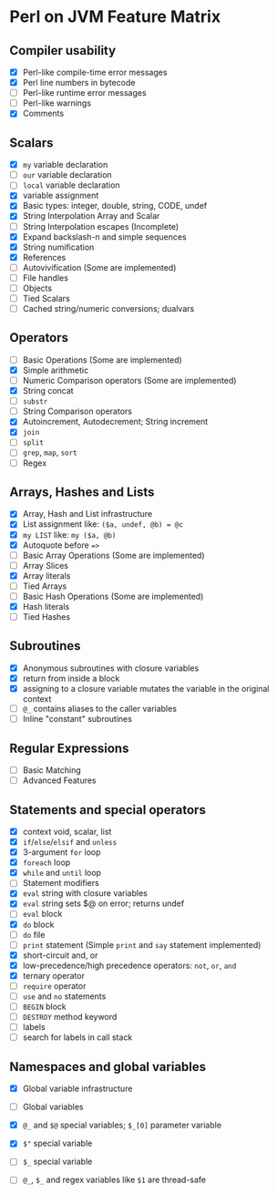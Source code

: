 # Perl on JVM Feature Matrix

## Compiler usability
- [x] Perl-like compile-time error messages
- [x] Perl line numbers in bytecode
- [ ] Perl-like runtime error messages
- [ ] Perl-like warnings
- [x] Comments

## Scalars
- [x] `my` variable declaration
- [ ] `our` variable declaration
- [ ] `local` variable declaration
- [x] variable assignment
- [x] Basic types: integer, double, string, CODE, undef
- [x] String Interpolation Array and Scalar
- [ ] String Interpolation escapes (Incomplete)
- [x] Expand backslash-n and simple sequences
- [x] String numification
- [x] References
- [ ] Autovivification (Some are implemented)
- [ ] File handles
- [ ] Objects
- [ ] Tied Scalars
- [ ] Cached string/numeric conversions; dualvars

## Operators
- [ ] Basic Operations (Some are implemented)
- [x] Simple arithmetic
- [ ] Numeric Comparison operators (Some are implemented)
- [x] String concat
- [ ] `substr`
- [ ] String Comparison operators
- [x] Autoincrement, Autodecrement; String increment
- [x] `join`
- [ ] `split`
- [ ] `grep`, `map`, `sort`
- [ ] Regex

## Arrays, Hashes and Lists
- [x] Array, Hash and List infrastructure
- [x] List assignment like: `($a, undef, @b) = @c`
- [x] `my LIST` like: `my ($a, @b)`
- [x] Autoquote before `=>`
- [ ] Basic Array Operations (Some are implemented)
- [ ] Array Slices
- [x] Array literals
- [ ] Tied Arrays
- [ ] Basic Hash Operations (Some are implemented)
- [x] Hash literals
- [ ] Tied Hashes

## Subroutines
- [x] Anonymous subroutines with closure variables
- [x] return from inside a block
- [x] assigning to a closure variable mutates the variable in the original context
- [ ] `@_` contains aliases to the caller variables
- [ ] Inline "constant" subroutines

## Regular Expressions
- [ ] Basic Matching
- [ ] Advanced Features

## Statements and special operators
- [x] context void, scalar, list
- [x] `if`/`else`/`elsif` and `unless`
- [x] 3-argument `for` loop
- [x] `foreach` loop
- [x] `while` and `until` loop
- [ ] Statement modifiers
- [x] `eval` string with closure variables
- [x] `eval` string sets $@ on error; returns undef
- [ ] `eval` block
- [x] `do` block
- [ ] `do` file
- [ ] `print` statement (Simple `print` and `say` statement implemented)
- [x] short-circuit and, or
- [x] low-precedence/high precedence operators: `not`, `or`, `and`
- [x] ternary operator
- [ ] `require` operator
- [ ] `use` and `no` statements
- [ ] `BEGIN` block
- [ ] `DESTROY` method keyword
- [ ] labels
- [ ] search for labels in call stack

## Namespaces and global variables
- [x] Global variable infrastructure
- [ ] Global variables
- [x] `@_` and `$@` special variables; `$_[0]` parameter variable
- [x] `$"` special variable
- [ ] `$_` special variable
- [ ] `@_`, `$_` and regex variables like `$1` are thread-safe

